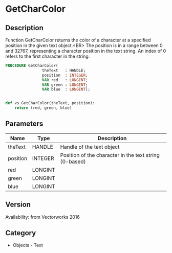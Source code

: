 # GetCharColor

## Description
Function GetCharColor returns the color of a character at a specified position in the given text object.&lt;BR&gt;
The position is in a range between 0 and 32767, representing a character position in the text string. An index of 0 refers to the first character in the string.

```pascal
PROCEDURE GetCharColor(
				theText   : HANDLE;
				position  : INTEGER;
				VAR red   : LONGINT;
				VAR green : LONGINT;
				VAR blue  : LONGINT);
```

```python

def vs.GetCharColor(theText, position):
    return (red, green, blue)
```

## Parameters
|Name|Type|Description|
|---|---|---|
|theText|HANDLE|Handle of the text object|
|position|INTEGER|Position of the character in the text string (0-based)|
|red|LONGINT||
|green|LONGINT||
|blue|LONGINT||

## Version
Availability: from Vectorworks 2016
## Category
* Objects - Text

